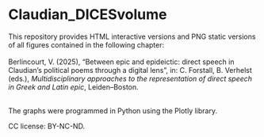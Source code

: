 # Claudian_DICESvolume

This repository provides HTML interactive versions and PNG static versions of all figures contained in the following chapter: <br><br>
Berlincourt, V. (2025), “Between epic and epideictic: direct speech in Claudian’s political poems through a digital lens”, in: C. Forstall, B. Verhelst (eds.), _Multidisciplinary approaches to the representation of direct speech in Greek and Latin epic_, Leiden–Boston.<br><br>

The graphs were programmed in Python using the Plotly library.

CC license: BY-NC-ND.
